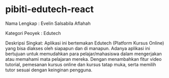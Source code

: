# pibiti-edutech-react

<html>
<body>
<p> Nama Lengkap    : Evelin Salsabila Aflahah </p>
<p> Kategori Peoyek : Edutech </h1> <p>
<p> Deskripsi Singkat: Aplikasi ini bertemakan Edutech (Platform Kursus Online) yang bisa diakses oleh siapapun dan di manapun. Adanya aplikasi ini bertujuan untuk memudahkan para pelajar/mahasiswa dalam mengerjakan atau memahami mata pelajaran mereka. Dengan menambahkan fitur video tutorial, pemesanan kursus online dan kursus tatap muka, serta memilih tutor sesuai dengan keinginan pengguna. </p> 
</body>
</html>
